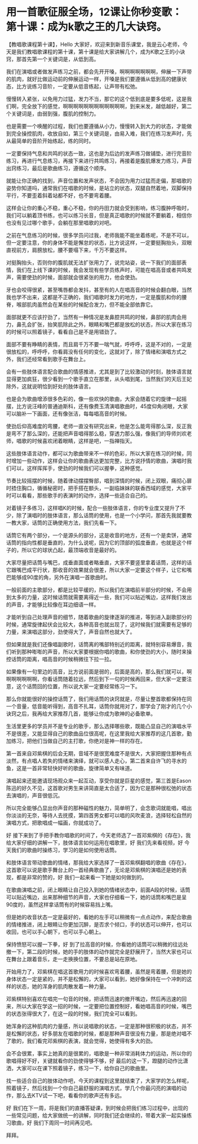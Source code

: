 # 用一首歌征服全场，12课让你秒变歌：第十课：成为k歌之王的几大诀窍。

【教唱歌课程第十课】，Hello 大家好，欢迎来到新音乐课堂，我是云心老师，今天是我们教唱歌课程的第十课，第十课是给大家讲解几个，成为K歌之王的小诀窍，那首先第一个关键词是，从低到高。

我们在演唱或者做发声练习之前，都会先开开嗓，啊啊啊啊啊啊啊，伸展一下声带的肌肉，就好比做运动前的伸展运动一样，开嗓是我们要遵循从低到高的健康状态，比方说练习音阶，一定要从低音练起，让声带有松弛。

慢慢转入紧张，以免用力过猛，发力不当，那它的这个低到底是要多低呢，这是我们啊，完全放下的感觉，啊啊啊啊啊啊啊啊啊啊啊啊，到来米发，越低越好，第二个关键词是，由弱到强，腹肌的控制力。

也是需要一个唤醒的过程，我们也要遵循从小力，慢慢转入到大力的状态，才能做到完全操控肌肉，收放自如，第三个关键词是，由易入难，我们在练习发声时，先从最简单的音阶开始练起，练的同时。

一定要保持气息和共鸣的状态一致，这也是为后边的发声练习做铺垫，进行完音阶练习，再进行气息练习，再接下来进行共鸣练习，再接着是腹肌爆发力练习，声音出窍练习，最后是歌曲练习，遵循这个顺序。

就能让你正确的找到，声音位置和发声状态，不会因为用力过猛而走偏，那唱歌的姿势你知道吗，通常我们在唱歌的时候，是站立的状态，双腿自然着地，双脚保持平行，不要歪着斜着站都不好，也不要弯着腰。

这样会让你的重心不稳，重心不稳，你的丹田力就会受到影响，练习腹肿呼吸时，我们可以躺着顶书练，也可以练习长音，但是真正唱歌的时候就不要躺着，相信你也没有见过哪个歌手，会躺在那里唱歌的对吧。

之前在气息练习的时候，很多学员问过我，老师我能不能坐着练呢，不是不可以，但一定要注意，你的身体不能是懈怠的状态，比方说这样，一定要挺胸抬头，双眼直视前方，肩膀放松，腰不要塌下来，千万不要这样。

对挺胸抬头，否则你的腹肌就无法扩张用力了，说完站姿，说一下我们的面部表情，我们在上线下课的时候，我会发现有些学员练声时，可能在唱高音或者共鸣发声，需要使劲的时候，面部就会很紧张的用力，他会使劲。

牙也会咬得很紧，甚至嘴唇都会发抖，甚至有的人在唱高音的时候会翻白眼，当然我也学不出来，这都是不正确的，我们唱歌时发力的地方，一定是腹肌和你的腰脊，喉部肌肉虽然会在某些的时候配合发力，但不能全部依靠它。

面部就更不应该拧劲了，当然有一种情况是发鼻腔共鸣的时候，鼻部的肌肉会用力，鼻孔会扩张，抬笑肌除此之外，眼睛和嘴巴都是放松的状态，所以大家在练习的时候可以照着镜子，看看自己是不是用错劲了。

面部不要有睁睛的表情，而且肩千万不要一喘气就，呼呼呼，这是不对的，一定是很放松的，呼呼呼，你看肩没有任何的变化，这就对了，除了情绪和演唱方式之外，我们还经常看到歌手在舞台上。

会有一些肢体语言配合歌曲的情感推进，尤其是到了比较激动的时刻，肢体语言就显得更加疯狂，很少看到一个歌手直立在那里，从头唱到尾，当然我们的天后王妃除外，这就说明恰到好处的肢体语言。

也是会为歌曲增添很多色彩的，像一些欢快的歌曲，大家会随着它的旋律一起摇摆，比方说汪峰的普通迪斯科，还有像费玉清演唱歌曲时，45度仰角闭眼，大家可以脑补一下画面，还有像张洁，每每唱高音的时候。

使劲后仰高难度的弯腰，老师一直没有研究出来，他是怎么能弯得那么深，反正我是弯不了那么深的，还能把声音唱得那么稳，穿透力那么强，像我们的导师刘欢老师，唱歌的时候喜欢闭着眼睛，这样是吧，一指禅指天。

这些肢体语言动作，都可以为歌曲带来不一样的色彩，所以大家在练习的时候，同时增加一些动作，这样会让你的歌曲表达更加完整，比方说抒情的歌曲，演唱时我们可以，这样挥挥手，使劲的时候我们可以握拳，这种感觉。

节奏比较摇摆的时候，随着律动摆摆臀部，唱到深情的时候，闭上双眼，痛彻心扉时捂住胸口，循循秘密时，把手搭在额头，一副临妹妹的联香西域的感觉，大家平时可以看看，那些歌手的表演时的动作，选择一些适合自己的。

对着镜子多练习，这样唱K的时候，配合一些肢体语言，你的专业度又提升了不少，除了演唱时的肢体语言，那么话筒的使用，也是一个小学问，那首先我就要教一教大家，话筒的正确使用方法，我们先看一下。

话筒它有两个部分，一个是源头的部分，这是收音的地方，还有一个是卖饼，通常话筒的指向性都是垂直的，为什么说呢，因为它的顶部的弧度垂直，也就是这个样子的，所以它的球状凸起，最顶端收音是最好的。

大家尽量把话筒与嘴巴，成垂直面或者略垂直，大家不要竖里拿着话筒，这样的话它跟嘴巴成平行状，那收音的效果就会很差，所以大家一定要这个样子，让它和嘴巴能够成90度的角，另外在演唱一首歌曲时。

一般前面的主歌部分，都是比较平缓的，所以我们在演唱前半部分的时候，不会用到太多的力量，这时候话筒就需要离得近一些，我们可以贴近嘴边，这样我们发出的声音，才能够比较像在耳边细语一样。

才能听到自己处理声音的细节，随着歌曲的旋律逐渐的推进，等到进入副歌部分的时候，通常旋律起伏会比较大，各种高音也就出现了，这时候我们就需要有足够的力量，来演唱这部分，劲使得大了，声音自然也就大了。

但如果就是我们还像唱副歌时，话筒离的嘴部特别近的距离，就特别容易爆音，我们听到那种嘭嘭的声音，所以大家要根据你唱的歌曲，和你使劲的大小，随时来操控话筒的距离，唱高音的时候稍微往下拉一拉。

如果像有一句里边的高音，比方说前面是弱的，后面是高的，那么我们就可以，啊啊啊啊啊啊啊，你看话筒随着拉远，然后到下一句的时候再回来，但大家一定要注意，这个话筒回的位置，所以说大家一定要经常练习一下。

那么你就能很好的操控话筒了，我们用话筒的诀窍就是，尽量让整首歌都保持在同一个音量，低音能听得到，高音不扎耳，话筒你就用对了，那学会了刚才的几个小诀窍之后，我再给大家推荐几首，能够让你成为歌神的必备歌单。

生活里更多的学员并不是专业的歌手，那么选择哪些歌，既能凸显自己的演唱水平不是很差，又能显得自己的歌曲品位很高呢，在这里我给大家推荐的这几首歌，勤加练习，把他们当做自己的主打歌，你绝对是神一样的存在。

第一首来自邓紫棋的后会无期，音域不是很宽难度不是很大，大家把握住那种有点淡然，有点唱人若失的情绪来演绎，就可以感人走心，第二首来自许飞的寻水的鱼，这是一首非常轻快好听的歌曲，旋律简单又有味道。

演唱起来还能邀请现场观众来一起互动，享受你就是巨星的感觉，第三首是Eason陈迅的好久不见，这首歌对男生来讲简直是太合适了，因为它是那种很松弛的状态去演唱的，声音很低沉。

所以完全能够凸显出你声音的那种磁性的魅力，简单明了，会念歌词就能唱，唱出你淡淡的无奈，等待人去抚摸，第四首男女都可以唱的风吹麦浪，选择轻松自然的演唱方式，把歌唱成一幅画，你就成功了。

好 接下来到了手把手教你唱歌的时间了，今天老师选了一首邓紫棋的《存在》，我给大家仔细的讲解一下，肢体语言如何运用在唱歌里，好 我们先来看视频，好 今天我们的歌曲时操练习，学习的是如何使用话筒。

和肢体语言带动歌曲的情绪，那我给大家选择了一首邓紫棋翻唱的歌曲《存在》，这首歌可以说是歌手舞台上的一首经典歌曲了，无论是邓紫棋的演唱还是她的表现，都是非常的赞的，好 我们一起来看一下她是如何做到的。

在歌曲演唱之前，闭上眼睛让自己投入到她的情绪状态中，前面A段的时候，话筒可以贴近嘴边，出来那种细节的声音，大家也仔细看一下，她的话筒和嘴巴是呈90度的，虽然这样拿话筒有的时候容易挡上嘴。

但是她的收音状态一定是最好的，看她的左手可以稍微有一点点动作，来配合歌曲的情绪推进，闭上眼睛让你更加沉醉，是否求个倾口，手的状态可以伸开，也可以收回，也可以手心朝下，也可以手心朝上。

保持愤怒可以握一下拳，好 到了拉高音的时候，你看她的话筒可以稍微的往远处撤一下，第二段的时候，她的手的肢体的动作就完全是舒展开了，当然大家也可以在舞台上跟着音乐，走一走换换位置，不要总是站在原地。

开始用力了，邓紫棋在唱这首歌用力的时候喜欢弯着腰，虽然是弯着腰，但是她的身体状态一定是紧的，并不是松懈的，大家可以看到，她好像保持在一个冲刺的这样的状态，她的浑身的肌肉散发着一种力量。

邓紫棋特别喜欢在唱完一句音的时候，把话筒迅速的撤开嘴边，然后再迅速的回来，所以大家在学这一招的时候，一定要把位置控制好，看她唱高音的时候，嘴巴的状态张得很大了，在这一段的时候，我们完全可以看到。

她浑身的这种肌肉的力量感，所以说唱歌的状态，一定是那种很积极的状态，并不是松懈的状态，好多朋友在唱歌的时候，都是那种声音很没有力量，那是绝对唱不了歌的，我们看完邓紫棋的表演，就会觉得，她使得有多大的劲。

会不会很累，事实上她真的是很累的，唱歌是一种非常消耗体力的运动，所以你的歌唱得好不好，关键就看你的劲使得够不够，好 最后的这一下，蹬腿的动作比潇洒，大家可以在课下照着镜子，练习一下，给你自己的歌曲里。

找一些适合自己的肢体动作吧，今天的课程到这里就结束了，大家学的怎么样呢，照着镜子，然后找到一个你自己最舒服的演唱方式，学几个你最闪亮的演唱的动作，那么去KTV试一下吧，看看你的歌声还有多远。

好 我们在下一周，将是我们的直播答疑课，到时候会把我们练习过程中，出现的一些常见问题，给大家做统一的讲解，同时我们还会继续的，带着大家一起实操练习歌曲，好 我们下周同一时间再见吧。

拜拜。